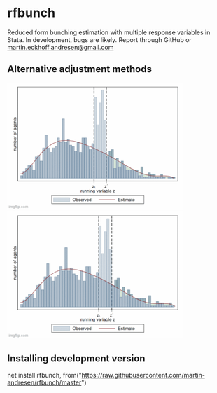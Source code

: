 # rfbunch
Reduced form bunching estimation with multiple response variables in Stata. In development, bugs are likely. Report through GitHub or martin.eckhoff.andresen@gmail.com

## Alternative adjustment methods
<img src="chetty.gif" width="400" /> <img src="oss.gif" width="400" />

## Installing development version
net install rfbunch, from("https://raw.githubusercontent.com/martin-andresen/rfbunch/master")
